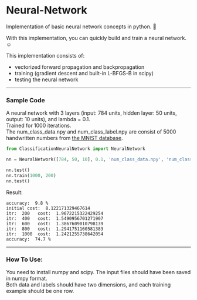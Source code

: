 # Neural-Network
Implementation of basic neural network concepts in python. :brain:  

With this implementation, you can quickly build and train a neural network. :relaxed:  

This implementation consists of:  
- vectorized forward propagation and backpropagation  
- training (gradient descent and built-in L-BFGS-B in scipy)  
- testing the neural network  

---
### Sample Code
A neural network with 3 layers (input: 784 units, hidden layer: 50 units, output: 10 units), and lambda = 0.1.  
Trained for 1000 iterations.  
The num_class_data.npy and num_class_label.npy are consist of 5000 handwritten numbers from [the MNIST database](http://yann.lecun.com/exdb/mnist/).  

```python
from ClassificationNeuralNetwork import NeuralNetwork

nn = NeuralNetwork([784, 50, 10], 0.1, 'num_class_data.npy', 'num_class_label.npy')

nn.test()
nn.train(1000, 200)
nn.test()
```

Result:
```
accuracy:  9.8 %
initial cost:  8.122171329467614
itr:  200 	cost:  1.9672215322429254
itr:  400 	cost:  1.5490956701271907
itr:  600 	cost:  1.3867609010798139
itr:  800 	cost:  1.2941751160581383
itr:  1000 	cost:  1.2421255738642054
accuracy:  74.7 %
```

---
### How To Use:
You need to install numpy and scipy. 
The input files should have been saved in numpy format.  
Both data and labels should have two dimensions, and each training example should be one row.  
